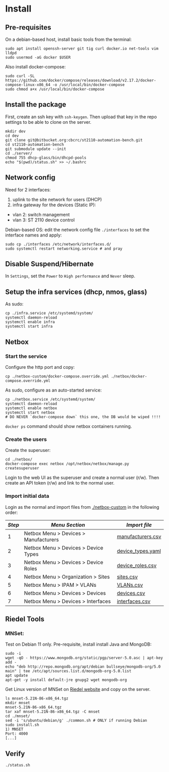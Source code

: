 # Install

## Pre-requisites

On a debian-based host, install basic tools from the terminal:

```
sudo apt install openssh-server git tig curl docker.io net-tools vim lldpd
sudo usermod -aG docker $USER
```

Also install docker-compose:

```
sudo curl -SL https://github.com/docker/compose/releases/download/v2.17.2/docker-compose-linux-x86_64 -o /usr/local/bin/docker-compose
sudo chmod a+x /usr/local/bin/docker-compose
```

## Install the package

First, create an ssh key with `ssh-keygen`. Then upload that key in the repo settings to be able to clone on the server.

```
mkdir dev
cd dev
git clone git@bitbucket.org:cbcrc/st2110-automation-bench.git
cd st2110-automation-bench
git submodule update --init
cd ./server/
chmod 755 dhcp-glass/bin/dhcpd-pools
echo "$(pwd)/status.sh" >> ~/.bashrc
```

## Network config

Need for 2 interfaces:

1) uplink to the site network for users (DHCP)
2) infra gateway for the devices (Static IP):
- vlan 2: switch management
- vlan 3: ST 2110 device control

Debian-based OS: edit the network config file `./interfaces` to set the interface names and apply:

```
sudo cp ./interfaces /etc/network/interfaces.d/
sudo systemctl restart networking.service # and pray
```

## Disable Suspend/Hibernate

In `Settings`, set the `Power` to `High performance` and `Never` sleep.

## Setup the infra services (dhcp, nmos, glass)

As sudo:

```
cp ./infra.service /etc/systemd/system/
systemctl daemon-reload
systemctl enable infra
systemctl start infra
```

## Netbox


### Start the service

Configure the http port and copy:

```
cp ./netbox-custom/docker-compose.override.yml ./netbox/docker-compose.override.yml
```

As sudo, configure as an auto-started service:

```
cp ./netbox.service /etc/systemd/system/
systemctl daemon-reload
systemctl enable netbox
systemctl start netbox
# DO NEVER `docker-compose down` this one, the DB would be wiped !!!!
```

`docker ps` command should show netbox containers running.

### Create the users

Create the superuser:

```
cd ./netbox/
docker-compose exec netbox /opt/netbox/netbox/manage.py createsuperuser
```

Login to the web UI as the superuser and create a normal user (r/w). Then create an API token (r/w) and link to the normal user.

### Import initial data

Login as the normal and import files from [./netbox-custom](./netbox-custom) in the following order:

|*Step*|*Menu Section*|*Import file*|
|------|--------------|-------------|
|1| Netbox Menu > Devices > Manufacturers | [manufacturers.csv](./netbox-custom/manufacturers.csv)
|2| Netbox Menu > Devices > Device Types  | [device_types.yaml](./netbox-custom/device_types.yaml)
|3| Netbox Menu > Devices > Device Roles  | [device_roles.csv ](./netbox-custom/device_roles.csv )
|4| Netbox Menu > Organization > Sites    | [sites.csv        ](./netbox-custom/sites.csv        )
|5| Netbox Menu > IPAM > VLANs            | [VLANs.csv        ](./netbox-custom/VLANS.csv        )
|6| Netbox Menu > Devices > Devices       | [devices.csv      ](./netbox-custom/devices.csv      )
|7| Netbox Menu > Devices > Interfaces    | [interfaces.csv   ](./netbox-custom/interfaces.csv   )

## Riedel Tools

### MNSet:

Test on Debian 11 only. Pre-requisite, install install Java and MongoDB:


```
sudo -i
wget -qO - https://www.mongodb.org/static/pgp/server-5.0.asc | apt-key add -
echo "deb http://repo.mongodb.org/apt/debian bullseye/mongodb-org/5.0 main" | tee /etc/apt/sources.list.d/mongodb-org-5.0.list
apt update
apt-get -y install default-jre gnupg2 wget mongodb-org
```

Get Linux version of MNSet on [Riedel website](https://www.riedel.net/en/downloads/firmware-software) and copy on the server.

```
ls mnset-5.21N-86-x86_64.tgz
mkdir mnset
mnset-5.21N-86-x86_64.tgz
tar xaf mnset-5.21N-86-x86_64.tgz -C mnset
cd ./mnset/
sed -i 's/ubuntu/debian/g' ./common.sh # ONLY if running Debian
sudo install.sh
1) MNSET
Port: 4000
[...]
```

## Verify

```
./status.sh
```
